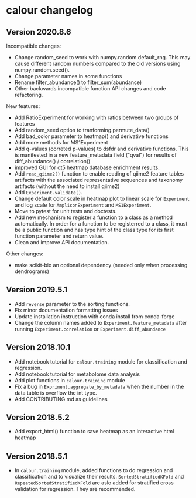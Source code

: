 # calour changelog





## Version 2020.8.6

Incompatible changes:
* Change random_seed to work with numpy.random.default_rng. This may cause different random numbers compared to the old versions using numpy.random.seed().
* Change parameter names in some functions
* Rename filter_abundance() to filter_sum(abundance)
* Other backwards incompatible function API changes and code refactoring.

New features:
* Add RatioExperiment for working with ratios between two groups of features
* Add random_seed option to tranforming.permute_data()
* Add bad_color parameter to heatmap() and derivative functions
* Add more methods for MS1Experiment
* Add q-values (correted p-values) to dsfdr and derivative functions. This is manifested in a new feature_metadata field ("qval") for results of diff_abundance() / correlation()
* improved GUI for qt5 heatmap database enrichment results.
* Add `read_qiime2()` function to enable reading of qiime2 feature tables artifacts with the associated representative sequences and taxonomy artifacts (without the need to install qiime2)
* Add `Experiment.validate()`.
* Change default color scale in heatmap plot to linear scale for `Experiment` and log scale for `AmpliconExperiment` and `MS1Experiment`.
* Move to pytest for unit tests and doctests.
* Add new mechanism to register a function to a class as a method automatically. In order for a function to be registerred to a class, it must be a public function and has type hint of the class type for its first function parameter and return value.
* Clean and improve API documentation.

Other changes:
* make scikit-bio an optional dependency (needed only when processing dendrograms)

## Version 2019.5.1

* Add `reverse` parameter to the sorting functions.
* Fix minor documentation formatting issues
* Update installation instruction with conda install from conda-forge
* Change the column names added to `Experiment.feature_metadata` after running `Experiment.correlation` or `Experiment.diff_abundance`

## Version 2018.10.1

* Add notebook tutorial for `calour.training` module for classification and regression.
* Add notebook tutorial for metabolome data analysis
* Add plot functions in `calour.training` module
* Fix a bug in `Expriment.aggregate_by_metadata` when the number in the data table is overflow the int type.
* Add CONTRIBUTING.md as guidelines


## Version 2018.5.2

* Add export_html() function to save heatmap as an interactive html heatmap


## Version 2018.5.1

* In `calour.training` module, added functions to do regression and classification and to visualize their results. `SortedStratifiedKFold` and `RepeatedSortedStratifiedKFold` are aslo added for stratified cross validation for regression. They are recommended.
